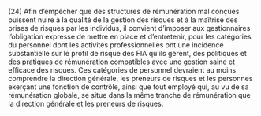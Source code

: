 (24) Afin d’empêcher que des structures de rémunération mal conçues puissent nuire à la qualité de la gestion des risques et à la maîtrise des prises de risques par les individus, il convient d’imposer aux gestionnaires l’obligation expresse de mettre en place et d’entretenir, pour les catégories du personnel dont les activités professionnelles ont une incidence substantielle sur le profil de risque des FIA qu’ils gèrent, des politiques et des pratiques de rémunération compatibles avec une gestion saine et efficace des risques. Ces catégories de personnel devraient au moins comprendre la direction générale, les preneurs de risques et les personnes exerçant une fonction de contrôle, ainsi que tout employé qui, au vu de sa rémunération globale, se situe dans la même tranche de rémunération que la direction générale et les preneurs de risques.